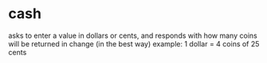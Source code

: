 # cash
 asks to enter a value in dollars or cents, and responds with how many coins will be returned in change (in the best way) example: 1 dollar = 4 coins of 25 cents
